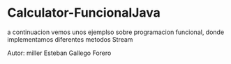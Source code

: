 # Calculator-FuncionalJava

a continuacion vemos unos ejemplso sobre programacion funcional, donde implementamos diferentes metodos Stream

Autor: miller Esteban Gallego Forero
